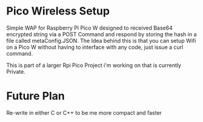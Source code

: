 # Pico Wireless Setup
Simple WAP for Raspberry Pi Pico W designed to received Base64 encrypted string via a POST Command and respond by storing the hash in a file called metaConfig.JSON.
The Idea behind this is that you can setup Wifi on a Pico W without having to interface with any code, just issue a curl command.

This is part of a larger Rpi Pico Project i'm working on that is currently Private.

# Future Plan
Re-write in either C or C++ to be me more compact and faster
